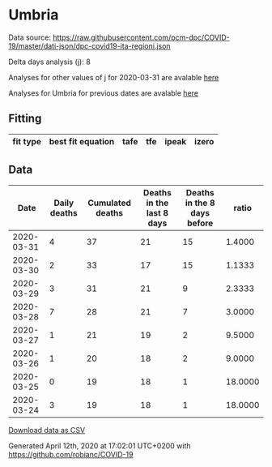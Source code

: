 # Umbria

Data source: https://raw.githubusercontent.com/pcm-dpc/COVID-19/master/dati-json/dpc-covid19-ita-regioni.json

Delta days analysis (j): 8

Analyses for other values of j for 2020-03-31 are avalable [here](../2020-03-31/README.md)

Analyses for Umbria for previous dates are avalable [here](../README.md)

## Fitting 
|fit type|best fit equation|tafe|tfe|ipeak|izero|
|-------|-----|--------|------|---|---|

## Data
|Date|Daily deaths|Cumulated deaths|Deaths in the last 8 days|Deaths in the 8 days before|ratio|
|----|----------|-----------|-------|--------------------|-----|
|2020-03-31|4|37|21|15|1.4000|
|2020-03-30|2|33|17|15|1.1333|
|2020-03-29|3|31|21|9|2.3333|
|2020-03-28|7|28|21|7|3.0000|
|2020-03-27|1|21|19|2|9.5000|
|2020-03-26|1|20|18|2|9.0000|
|2020-03-25|0|19|18|1|18.0000|
|2020-03-24|3|19|18|1|18.0000|

[Download data as CSV](COVID-19_umbria_j8_2020-03-31.csv)

Generated April 12th, 2020 at 17:02:01 UTC+0200 with https://github.com/robianc/COVID-19
